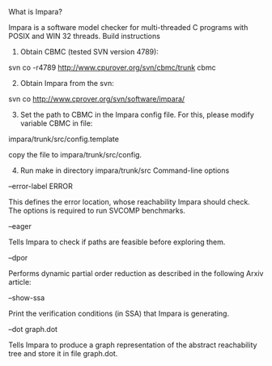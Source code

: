 
What is Impara?

Impara is a software model checker for multi-threaded C programs with POSIX and WIN 32 threads.
Build instructions

1. Obtain CBMC (tested SVN version 4789):

svn co -r4789 http://www.cpurover.org/svn/cbmc/trunk cbmc

2. Obtain Impara from the svn:

svn co http://www.cprover.org/svn/software/impara/

3. Set the path to CBMC in the Impara config file. For this, please modify variable CBMC in file:

impara/trunk/src/config.template

copy the file to impara/trunk/src/config.

4. Run make in directory impara/trunk/src
Command-line options

–error-label ERROR

This defines the error location, whose reachability Impara should check. The options is required to run SVCOMP benchmarks.

–eager

Tells Impara to check if paths are feasible before exploring them.

–dpor

Performs dynamic partial order reduction as described in the following Arxiv article:

–show-ssa

Print the verification conditions (in SSA) that Impara is generating.

–dot graph.dot

Tells Impara to produce a graph representation of the abstract reachability tree and store it in file graph.dot.

